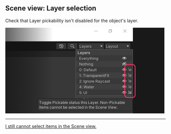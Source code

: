 ## Scene view: Layer selection
Check that Layer pickability isn't disabled for the object's layer.

![Scene view visibility](scene-view-layer-pickability.png)  

---  

[I still cannot select items in the Scene view.](Deep%20Selection.md)